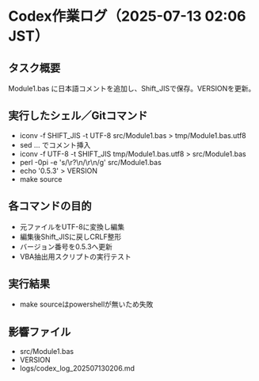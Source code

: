 # Codex作業ログ（2025-07-13 02:06 JST）
## タスク概要
Module1.bas に日本語コメントを追加し、Shift_JISで保存。VERSIONを更新。
## 実行したシェル／Gitコマンド
- iconv -f SHIFT_JIS -t UTF-8 src/Module1.bas > tmp/Module1.bas.utf8
- sed ... でコメント挿入
- iconv -f UTF-8 -t SHIFT_JIS tmp/Module1.bas.utf8 > src/Module1.bas
- perl -0pi -e 's/\r?\n/\r\n/g' src/Module1.bas
- echo '0.5.3' > VERSION
- make source
## 各コマンドの目的
- 元ファイルをUTF-8に変換し編集
- 編集後Shift_JISに戻しCRLF整形
- バージョン番号を0.5.3へ更新
- VBA抽出用スクリプトの実行テスト
## 実行結果
- make sourceはpowershellが無いため失敗
## 影響ファイル
- src/Module1.bas
- VERSION
- logs/codex_log_202507130206.md
